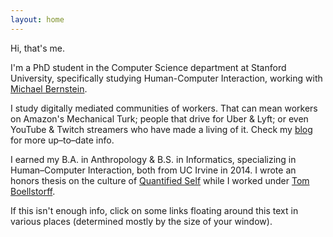 ```yaml
---
layout: home
---
```

Hi, that's me.

I'm a PhD student in the Computer Science department at Stanford University,
specifically studying Human-Computer Interaction,
working with [Michael Bernstein][msb].


I study digitally mediated communities of workers.
That can mean workers on Amazon's Mechanical Turk;
people that drive for Uber & Lyft;
or even YouTube & Twitch streamers who have made a living of it.
Check my [blog][blog] for more up–to–date info.

I earned my B.A. in Anthropology & B.S. in Informatics,
specializing in Human–Computer Interaction,
both from UC Irvine in 2014.
I wrote an honors thesis on the culture of [Quantified Self][qsthesis]
while I worked under [Tom Boellstorff][boellstorff].

If this isn't enough info, click on some links floating around this text in various places
(determined mostly by the size of your window).

[qsthesis]: /media/papers/quantified_self.pdf
[blog]: /blog/
[boellstorff]: http://faculty.sites.uci.edu/boellstorff/
[wishlist]: //amzn.com/w/26BOYXJ3IHQKJ
[jure]: http://cs.stanford.edu/people/jure/
[infolab]: http://infolab.stanford.edu/
[DJ]: http://web.stanford.edu/~jurafsky/
[stanfordnlp]: http://nlp.stanford.edu/
[fuselabs]: http://fuse.microsoft.com/
[msb]: http://hci.stanford.edu/msb/
[fuseblogpost]: http://blog.fuselabs.org/post/125185306896/worker-centric-labor-markets
[PC]: http://platformcoop.net/
[contact]: /contact
[PCTalkPDF]: /media/presentations/PlatformCooperativism.pdf
[PCTalkLaTeX]: /media/presentations/PlatformCooperativism.tex
[PCTalk]: http://livestream.com/internetsociety/platformcoop/videos/104467678
[CHI]: https://chi2017.acm.org